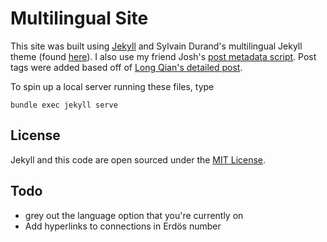 # Multilingual Site

This site was built using [Jekyll](https://jekyll.github.io/minima/) and Sylvain Durand's multilingual Jekyll theme (found [here](https://github.com/sylvaindurand/jekyll-multilingual)). I also use my friend Josh's [post metadata script](https://github.com/jyn514/jyn514.github.io/blob/master/scripts/new_post). Post tags were added based off of [Long Qian's detailed post](http://longqian.me/2017/02/09/github-jekyll-tag/).

To spin up a local server running these files, type
```
bundle exec jekyll serve
```

## License

Jekyll and this code are open sourced under the [MIT License](http://opensource.org/licenses/MIT).

## Todo

- grey out the language option that you're currently on
- Add hyperlinks to connections in Erdös number

